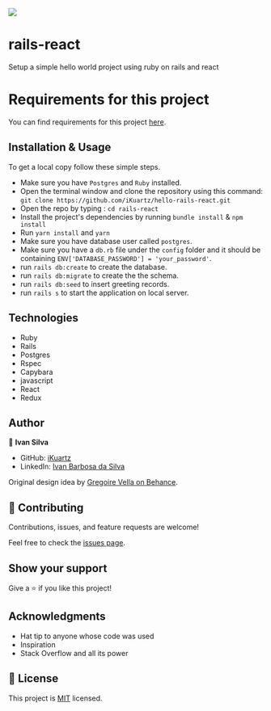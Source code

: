 
![](https://img.shields.io/badge/Microverse-blueviolet)

# rails-react
Setup a simple hello world project using ruby on rails and react

# Requirements for this project

You can find requirements for this project [here](https://github.com/microverseinc/curriculum-rails/blob/main/connect-frontend-frameworks/hello_world_with_react.md).

## Installation & Usage

To get a local copy follow these simple steps. 
- Make sure you have `Postgres` and `Ruby` installed. 
- Open the terminal window and clone the repository using this command: `git clone https://github.com/iKuartz/hello-rails-react.git` 
- Open the repo by typing : `cd rails-react`
- Install the project's dependencies by running `bundle install` & `npm install` 
- Run `yarn install` and `yarn`
- Make sure you have database user called `postgres`.
- Make sure you have a `db.rb` file under the `config` folder and it should be containing `ENV['DATABASE_PASSWORD'] = 'your_password'`.
- run `rails db:create` to create the database.
- run `rails db:migrate` to create the the schema. 
- run `rails db:seed` to insert greeting records. 
- run `rails s` to start the application on local server. 

## Technologies

- Ruby
- Rails 
- Postgres 
- Rspec
- Capybara
- javascript
- React 
- Redux

## Author


👤 **Ivan Silva**

- GitHub: [iKuartz](https://github.com/iKuartz)
- LinkedIn: [Ivan Barbosa da Silva](https://www.linkedin.com/in/ivan-silva-a47058b3/)

Original design idea by [Gregoire Vella on Behance](https://www.behance.net/gregoirevella).


## 🤝 Contributing

Contributions, issues, and feature requests are welcome!

Feel free to check the [issues page](./issues).

## Show your support

Give a ⭐️ if you like this project!

## Acknowledgments

- Hat tip to anyone whose code was used
- Inspiration
- Stack Overflow and all its power

## 📝 License

This project is [MIT](./LICENSE) licensed.